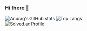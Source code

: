 ### Hi there 👋

<!--
**wjyi0615/wjyi0615** is a ✨ _special_ ✨ repository because its `README.md` (this file) appears on your GitHub profile.

Here are some ideas to get you started:

- 🔭 I’m currently working on ...
- 🌱 I’m currently learning ...
- 👯 I’m looking to collaborate on ...
- 🤔 I’m looking for help with ...
- 💬 Ask me about ...
- 📫 How to reach me: ...
- 😄 Pronouns: ...
- ⚡ Fun fact: ...
-->

<!-- 
stat 표시
-->
![Anurag's GitHub stats](https://github-readme-stats.vercel.app/api?username=wjyi0615&show_icons=true&theme=radical)
![Top Langs](https://github-readme-stats.vercel.app/api/top-langs/?username=wjyi0615&layout=compact&theme=dracula)  
[![Solved.ac Profile](http://mazassumnida.wtf/api/v2/generate_badge?boj=wjyi0615)](https://solved.ac/wjyi0615/)


